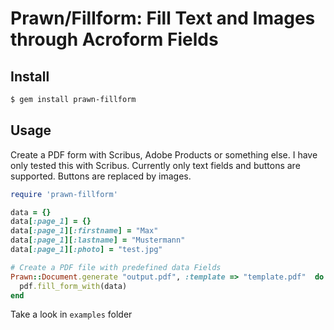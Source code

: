 # Prawn/Fillform: Fill Text and Images through Acroform Fields

## Install

```bash
$ gem install prawn-fillform
```

## Usage
Create a PDF form with Scribus, Adobe Products or something else. I have only tested this with Scribus.
Currently only text fields and buttons are supported. Buttons are replaced by images.


```ruby
require 'prawn-fillform'

data = {}
data[:page_1] = {}
data[:page_1][:firstname] = "Max"
data[:page_1][:lastname] = "Mustermann"
data[:page_1][:photo] = "test.jpg"

# Create a PDF file with predefined data Fields
Prawn::Document.generate "output.pdf", :template => "template.pdf"  do |pdf|
  pdf.fill_form_with(data)
end
```

Take a look in `examples` folder


